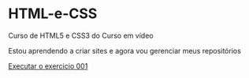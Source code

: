 # HTML-e-CSS
 Curso de HTML5 e CSS3 do Curso em vídeo

Estou aprendendo a criar sites e agora vou gerenciar meus repositórios

<a href="https://a-gandolfo.github.io/HTML-e-CSS/exercicios/exercicio001/index.html"> Executar o exercicio 001